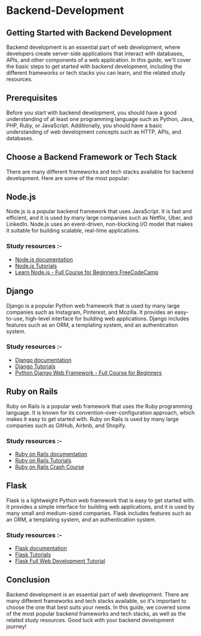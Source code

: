# Backend-Development

## Getting Started with Backend Development
Backend development is an essential part of web development, where developers create server-side applications that interact with databases, APIs, and other components of a web application. In this guide, we'll cover the basic steps to get started with backend development, including the different frameworks or tech stacks you can learn, and the related study resources.

## Prerequisites
Before you start with backend development, you should have a good understanding of at least one programming language such as Python, Java, PHP, Ruby, or JavaScript. Additionally, you should have a basic understanding of web development concepts such as HTTP, APIs, and databases.

## Choose a Backend Framework or Tech Stack
There are many different frameworks and tech stacks available for backend development. Here are some of the most popular:

## Node.js
Node.js is a popular backend framework that uses JavaScript. It is fast and efficient, and it is used by many large companies such as Netflix, Uber, and LinkedIn. Node.js uses an event-driven, non-blocking I/O model that makes it suitable for building scalable, real-time applications.

### Study resources :-
* [Node.js documentation](https://nodejs.org/en/docs/)
* [Node.js Tutorials](https://www.tutorialspoint.com/nodejs/index.htm)
* [Learn Node.js - Full Course for Beginners FreeCodeCamp](https://www.youtube.com/watch?v=RLtyhwFtXQA)

## Django
Django is a popular Python web framework that is used by many large companies such as Instagram, Pinterest, and Mozilla. It provides an easy-to-use, high-level interface for building web applications. Django includes features such as an ORM, a templating system, and an authentication system.

### Study resources :-
* [Django documentation](https://docs.djangoproject.com/en/3.2/)
* [Django Tutorials](https://www.djangoproject.com/start/)
* [Python Django Web Framework - Full Course for Beginners](https://www.youtube.com/watch?v=F5mRW0jo-U4)

## Ruby on Rails
Ruby on Rails is a popular web framework that uses the Ruby programming language. It is known for its convention-over-configuration approach, which makes it easy to get started with. Ruby on Rails is used by many large companies such as GitHub, Airbnb, and Shopify.

### Study resources :-
* [Ruby on Rails documentation](https://guides.rubyonrails.org/)
* [Ruby on Rails Tutorials](https://www.railstutorial.org/)
* [Ruby on Rails Crash Course](https://www.youtube.com/watch?v=fmyvWz5TUWg)

## Flask
Flask is a lightweight Python web framework that is easy to get started with. It provides a simple interface for building web applications, and it is used by many small and medium-sized companies. Flask includes features such as an ORM, a templating system, and an authentication system.

### Study resources :-
* [Flask documentation](https://flask.palletsprojects.com/en/2.1.x/)
* [Flask Tutorials](https://flask.palletsprojects.com/en/2.1.x/tutorial/)
* [Flask Full Web Development Tutorial](https://flask.palletsprojects.com/en/2.1.x/tutorial/)

## Conclusion
Backend development is an essential part of web development. There are many different frameworks and tech stacks available, so it's important to choose the one that best suits your needs. In this guide, we covered some of the most popular backend frameworks and tech stacks, as well as the related study resources. Good luck with your backend development journey!

